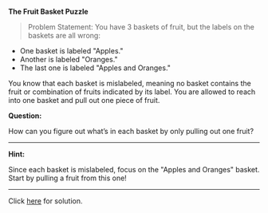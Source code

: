 
**The Fruit Basket Puzzle**

>Problem Statement: You have 3 baskets of fruit, but the labels on the baskets are all wrong:
>
- One basket is labeled "Apples."
- Another is labeled "Oranges."
- The last one is labeled "Apples and Oranges."

You know that each basket is mislabeled, meaning no basket contains the fruit or combination of fruits indicated by its label. You are allowed to reach into one basket and pull out one piece of fruit. 

**Question:**

How can you figure out what’s in each basket by only pulling out one fruit?

---

**Hint:**

Since each basket is mislabeled, focus on the "Apples and Oranges" basket. Start by pulling a fruit from this one!

---

Click [here](logic-puzzle-001.sol.md) for solution.